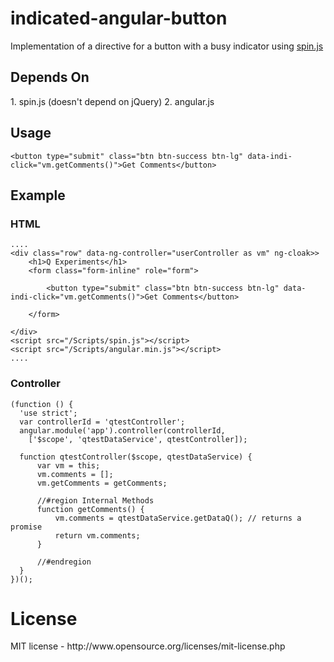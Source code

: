 indicated-angular-button
========================

Implementation of a directive for a button with a busy indicator using <a href='http://fgnass.github.io/spin.js/' target='_blank'>spin.js</a>

<h2>Depends On</h2>
1. spin.js (doesn't depend on jQuery)
2. angular.js

<h2>Usage</h2>

    <button type="submit" class="btn btn-success btn-lg" data-indi-click="vm.getComments()">Get Comments</button>

<h2>Example</h2>
<h3>HTML</h3>
    
    ....
    <div class="row" data-ng-controller="userController as vm" ng-cloak>>
        <h1>Q Experiments</h1>
        <form class="form-inline" role="form">
    
            <button type="submit" class="btn btn-success btn-lg" data-indi-click="vm.getComments()">Get Comments</button>
    
        </form>
       
    </div>
    <script src="/Scripts/spin.js"></script>
    <script src="/Scripts/angular.min.js"></script>
    ....

<h3>Controller</h3>
    
    (function () {
      'use strict';
      var controllerId = 'qtestController';
      angular.module('app').controller(controllerId,
  		['$scope', 'qtestDataService', qtestController]);
  
      function qtestController($scope, qtestDataService) {
          var vm = this;
          vm.comments = [];
          vm.getComments = getComments;
  
          //#region Internal Methods        
          function getComments() {
              vm.comments = qtestDataService.getDataQ(); // returns a promise
              return vm.comments;
          }
  
          //#endregion
      }
    })();
    
<h1>License</h1>
MIT license - http://www.opensource.org/licenses/mit-license.php
